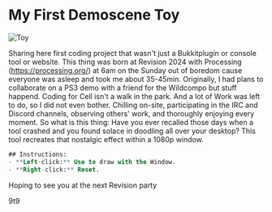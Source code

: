 # My First Demoscene Toy
![Toy](https://i.imgur.com/wKxflNA.png)

Sharing here first coding project that wasn't just a Bukkitplugin or console tool or website. 
This thing was born at Revision 2024 with Processing (https://processing.org/) at 6am on the Sunday out of boredom cause everyone was asleep and took me about 35-45min. 
Originally, I had plans to collaborate on a PS3 demo with a friend for the Wildcompo but stuff happend.
Coding for Cell isn't a walk in the park. And a lot of Work was left to do, so I did not even bother. 
Chilling on-site, participating in the IRC and Discord channels, observing others' work, and thoroughly enjoying every moment. 
So what is this thing: 
Have you ever recalled those days when a tool crashed and you found solace in doodling all over your desktop? This tool recreates that nostalgic effect within a 1080p window.

```sql
## Instructions:
- **Left-click:** Use to draw with the Window.
- **Right-click:** Reset.
```
Hoping to see you at the next Revision party

9t9
